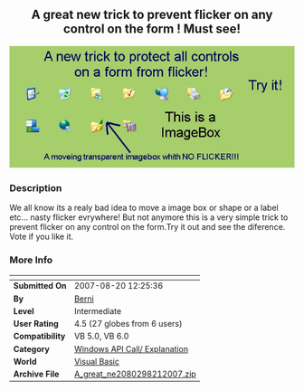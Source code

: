 ﻿<div align="center">

## A great new trick to prevent flicker on any control on the form \! Must see\!

<img src="PIC2007821641429174.jpg">
</div>

### Description

We all know its a realy bad idea to move a image box or shape or a label etc... nasty flicker evrywhere! But not anymore this is a very simple trick to prevent flicker on any control on the form.Try it out and see the diference. Vote if you like it.
 
### More Info
 


<span>             |<span>
---                |---
**Submitted On**   |2007-08-20 12:25:36
**By**             |[Berni](https://github.com/Planet-Source-Code/PSCIndex/blob/master/ByAuthor/berni.md)
**Level**          |Intermediate
**User Rating**    |4.5 (27 globes from 6 users)
**Compatibility**  |VB 5\.0, VB 6\.0
**Category**       |[Windows API Call/ Explanation](https://github.com/Planet-Source-Code/PSCIndex/blob/master/ByCategory/windows-api-call-explanation__1-39.md)
**World**          |[Visual Basic](https://github.com/Planet-Source-Code/PSCIndex/blob/master/ByWorld/visual-basic.md)
**Archive File**   |[A\_great\_ne2080298212007\.zip](https://github.com/Planet-Source-Code/berni-a-great-new-trick-to-prevent-flicker-on-any-control-on-the-form-must-see__1-69193/archive/master.zip)








